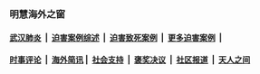 
### 明慧海外之窗

####  [武汉肺炎](indexes/365.md?t=05070400) &nbsp;|&nbsp;  [迫害案例综述](indexes/328.md?t=05070400) &nbsp;|&nbsp; [迫害致死案例](indexes/277.md?t=05070400)  &nbsp;|&nbsp; [更多迫害案例](indexes/81.md?t=05070400)  &nbsp;|&nbsp; 
####  [时事评论](indexes/19.md?t=05070400) &nbsp;|&nbsp; [海外简讯](indexes/245.md?t=05070400)&nbsp;|&nbsp;  [社会支持](indexes/140.md?t=05070400) &nbsp;|&nbsp; [褒奖决议](indexes/282.md?t=05070400) &nbsp;|&nbsp; [社区报道](indexes/91.md?t=05070400)  &nbsp;|&nbsp; [天人之间](indexes/78.md?t=05070400) 

